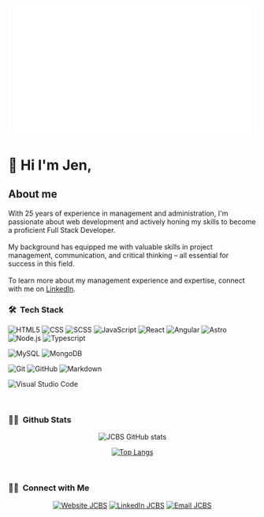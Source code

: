 ![HeaderJCBSLInkedin](HeaderJCBSLInkedin.png)


<h1>👋 Hi I'm Jen,</h1>

<h2>About me</h2>
With 25 years of experience in management and administration, I'm passionate about web development and actively honing my skills to become a proficient Full Stack Developer.<br>
<br>
My background has equipped me with valuable skills in project management, communication, and critical thinking – all essential for success in this field.<br>
<br>
To learn more about my management experience and expertise, connect with me on <a href='https://www.linkedin.com/in/jenifferbalabuch/' target='_blank'>LinkedIn</a>.<br>


<h3> 🛠 &nbsp;Tech Stack</h3>

  ![HTML5](https://img.shields.io/badge/-HTML5-333333?style=flat&logo=HTML5) 
  ![CSS](https://img.shields.io/badge/-CSS-333333?style=flat&logo=CSS3&logoColor=1572B6)
  ![SCSS](https://img.shields.io/badge/-Sass-333333?style=flat&logo=sass)
  ![JavaScript](https://img.shields.io/badge/-JavaScript-333333?style=flat&logo=javascript)
  ![React](https://img.shields.io/badge/-React-333333?style=flat&logo=react)
  ![Angular](https://img.shields.io/badge/-Angular-333333?style=flat&logo=angular)
  ![Astro](https://img.shields.io/badge/-Astro-333333?style=flat&logo=astro)
  ![Node.js](https://img.shields.io/badge/-Node.js-333333?style=flat&logo=node.js)
  ![Typescript](https://img.shields.io/badge/-Typescript-333333?style=flat&logo=typescript)

  ![MySQL](https://img.shields.io/badge/-MySQL-333333?style=flat&logo=mysql)
  ![MongoDB](https://img.shields.io/badge/-MongoDB-333333?style=flat&logo=mongodb)
  
  ![Git](https://img.shields.io/badge/-Git-333333?style=flat&logo=git)
  ![GitHub](https://img.shields.io/badge/-GitHub-333333?style=flat&logo=github)
  ![Markdown](https://img.shields.io/badge/-Markdown-333333?style=flat&logo=markdown)
  
  ![Visual Studio Code](https://img.shields.io/badge/-Visual%20Studio%20Code-333333?style=flat&logo=visual-studio-code&logoColor=007ACC)

<br/>

<h3>👩‍💻 &nbsp;Github Stats </h3>
<div align="center">

![JCBS GitHub stats](https://github-readme-stats.vercel.app/api?username=JCBalabuch&show_icons=true&theme=dark&count_private=true)

[![Top Langs](https://github-readme-stats.vercel.app/api/top-langs/?username=JCBalabuch&layout=compact&theme=dark)](https://github.com/JCBalabuch/github-readme-stats)
  
</div>
  
<br/>

<h3> 🤝🏻 &nbsp;Connect with Me </h3>

<p align="center">
<a href="https://portfoliojcbs.netlify.app/"><img alt="Website JCBS" src="https://img.shields.io/badge/Website-https://portfoliojcbs.netlify.app-blue?style=flat-square&logo=google-chrome"></a>
<a href="(https://www.linkedin.com/in/jenifferbalabuch/)"><img alt="LinkedIn JCBS" src="https://img.shields.io/badge/LinkedIn-Jeniffer%20Balabuch-blue?style=flat-square&logo=linkedin"></a>
<a href="mailto:balabuchj@gmail.com"><img alt="Email JCBS" src="https://img.shields.io/badge/Email-balabuchj@gmail.com-blue?style=flat-square&logo=gmail"></a>
</p>
